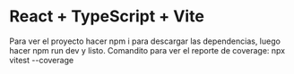 # React + TypeScript + Vite
Para ver el proyecto hacer npm i para descargar las dependencias, luego hacer npm run dev y listo.
Comandito para ver el reporte de coverage:  npx vitest --coverage
